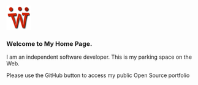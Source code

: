 ![Wijjo](/images/wijjo-icon-64.png)

### Welcome to My Home Page.

I am an independent software developer. This is my parking space on the Web.

Please use the GitHub button to access my public Open Source portfolio
